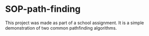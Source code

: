 # SOP-path-finding

This project was made as part of a school assignment. It is a simple demonstration of two common pathfinding algorithms.
